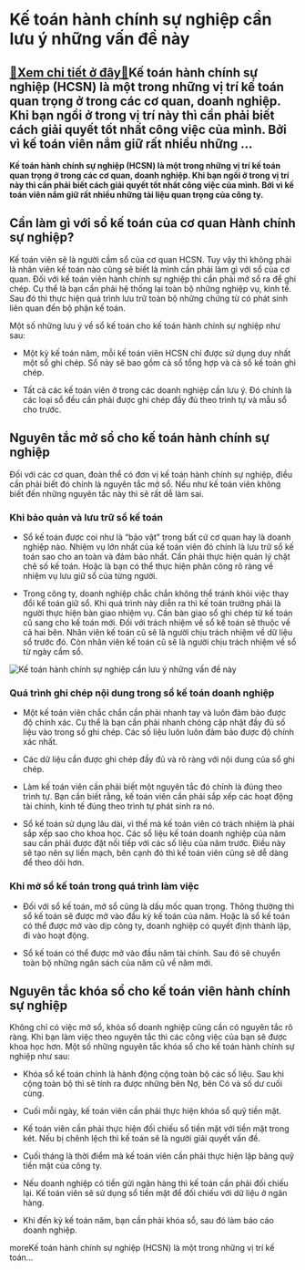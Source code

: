Kế toán hành chính sự nghiệp cần lưu ý những vấn đề này
=======================================================

[:gift:Xem chi tiết ở đây:gift:](https://hddtvn.com/ke-toan-hanh-chinh-su-nghiep-can-luu-y-nhung-van-de-nay/)Kế toán hành chính sự nghiệp (HCSN) là một trong những vị trí kế toán quan trọng ở trong các cơ quan, doanh nghiệp. Khi bạn ngồi ở trong vị trí này thì cần phải biết cách giải quyết tốt nhất công việc của mình. Bởi vì kế toán viên nắm giữ rất nhiều những …
----------------------------------------------------------------------------------------------------------------------------------------------------------------------------------------------------------------------------------------------------------------

**Kế toán hành chính sự nghiệp (HCSN) là một trong những vị trí kế toán quan trọng ở trong các cơ quan, doanh nghiệp. Khi bạn ngồi ở trong vị trí này thì cần phải biết cách giải quyết tốt nhất công việc của mình. Bởi vì kế toán viên nắm giữ rất nhiều những tài liệu quan trọng của công ty.**



Cần làm gì với sổ kế toán của cơ quan Hành chính sự nghiệp?
-----------------------------------------------------------


Kế toán viên sẽ là người cầm sổ của cơ quan HCSN. Tuy vậy thì không phải là nhân viên kế toán nào cũng sẽ biết là mình cần phải làm gì với sổ của cơ quan. Đối với kế toán viên hành chính sự nghiệp thì cần phải mở sổ ra để ghi chép. Cụ thể là bạn cần phải hệ thống lại toàn bộ những nghiệp vụ, kinh tế. Sau đó thì thực hiện quá trình lưu trữ toàn bộ những chứng từ có phát sinh liên quan đến bộ phận kế toán.


Một số những lưu ý về sổ kế toán cho kế toán hành chính sự nghiệp như sau:




* Một kỳ kế toán năm, mỗi kế toán viên HCSN chỉ được sử dụng duy nhất một sổ ghi chép. Sổ này sẽ bao gồm cả sổ tổng hợp và cả sổ kế toán ghi chép.

* Tất cả các kế toán viên ở trong các doanh nghiệp cần lưu ý. Đó chính là các loại sổ đều cần phải được ghi chép đầy đủ theo trình tự và mẫu sổ cho trước.



Nguyên tắc mở sổ cho kế toán hành chính sự nghiệp
-------------------------------------------------


Đối với các cơ quan, đoàn thể có đơn vị kế toán hành chính sự nghiệp, điều cần phải biết đó chính là nguyên tắc mở sổ. Nếu như kế toán viên không biết đến những nguyên tắc này thì sẽ rất dễ làm sai.


### Khi bảo quản và lưu trữ sổ kế toán




* Sổ kế toán được coi như là “bảo vật” trong bất cứ cơ quan hay là doanh nghiệp nào. Nhiệm vụ lớn nhất của kế toán viên đó chính là lưu trữ sổ kế toán sao cho an toàn và đảm bảo nhất. Cần phải thực hiện quản lý chặt chẽ số kế toán. Hoặc là bạn có thể thực hiện phân công rõ ràng về nhiệm vụ lưu giữ sổ của từng người.

* Trong công ty, doanh nghiệp chắc chắn không thể tránh khỏi việc thay đổi kế toán giữ sổ. Khi quá trình này diễn ra thì kế toán trưởng phải là người thực hiện bàn giao nhiệm vụ. Cần bàn giao sổ ghi chép từ kế toán cũ sang cho kế toán mới. Đối với trách nhiệm về sổ kế toán sẽ thuộc về cả hai bên. Nhân viên kế toán cũ sẽ là người chịu trách nhiệm về dữ liệu sổ trước đó. Còn nhân viên kế toán cũ sẽ là người chịu trách nhiệm về sổ từ ngày cầm sổ.



![Kế toán hành chính sự nghiệp cần lưu ý những vấn đề này](https://hddtvn.com/wp-content/uploads/2021/01/cach-sap-xep-chung-tu-ke-toan-sao-cho-hop-li-nhat-01-1.jpg)


### Quá trình ghi chép nội dung trong sổ kế toán doanh nghiệp




* Một kế toán viên chắc chắn cần phải nhanh tay và luôn đảm bảo được độ chính xác. Cụ thể là bạn cần phải nhanh chóng cập nhật đầy đủ số liệu vào trong sổ ghi chép. Các số liệu luôn luôn đảm bảo được độ chính xác nhất.

* Các dữ liệu cần được ghi chép đầy đủ và rõ ràng với nội dung của sổ ghi chép.

* Làm kế toán viên cần phải biết một nguyên tắc đó chính là đúng theo trình tự. Bạn cần biết rằng, kế toán viên cần phải sắp xếp các hoạt động tài chính, kinh tế đúng theo trình tự phát sinh ra nó.

* Sổ kế toán sử dụng lâu dài, vì thế mà kế toán viên có trách nhiệm là phải sắp xếp sao cho khoa học. Các sổ liệu kế toán doanh nghiệp của năm sau cần phải được đặt nối tiếp với các số liệu của năm trước. Điều này sẽ tạo nên sự liền mạch, bên cạnh đó thì kế toán viên cũng sẽ dễ dàng để theo dõi hơn.



### Khi mở sổ kế toán trong quá trình làm việc




* Đối với sổ kế toán, mở sổ cũng là dấu mốc quan trọng. Thông thường thì sổ kế toán sẽ được mở vào đầu kỳ kế toán của năm. Hoặc là sổ kế toán có thể được mở vào dịp công ty, doanh nghiệp có quyết định thành lập, đi vào hoạt động.

* Sổ kế toán có thể được mở vào đầu năm tài chính. Sau đó sẽ chuyển toàn bộ những ngân sách của năm cũ về năm mới.



Nguyên tắc khóa sổ cho kế toán viên hành chính sự nghiệp
--------------------------------------------------------


Không chỉ có việc mở sổ, khóa sổ doanh nghiệp cũng cần có nguyên tắc rõ ràng. Khi bạn làm việc theo nguyên tắc thì các công việc của bạn sẽ được khoa học hơn. Một số những nguyên tắc khóa sổ cho kế toán hành chính sự nghiệp như sau:




* Khóa sổ kế toán chính là hành động cộng toàn bộ các số liệu. Sau khi cộng toàn bộ thì sẽ tính ra được những bên Nợ, bên Có và số dư cuối cùng.

* Cuối mỗi ngày, kế toán viên cần phải thực hiện khóa sổ quỹ tiền mặt.

* Kế toán viên cần phải thực hiện đối chiếu sổ tiền mặt với tiền mặt trong két. Nếu bị chênh lệch thì kế toán sẽ là người giải quyết vấn đề.

* Cuối tháng là thời điểm mà kế toán viên cần phải thực hiện lập bảng quỹ tiền mặt của công ty.

* Nếu doanh nghiệp có tiền gửi ngân hàng thì kế toán cần phải đối chiếu lại. Kế toán viên sẽ sử dụng sổ tiền mặt để đối chiếu với dữ liệu ở ngân hàng.

* Khi đến kỳ kế toán năm, bạn cần phải khóa sổ, sau đó làm báo cáo doanh nghiệp.



moreKế toán hành chính sự nghiệp (HCSN) là một trong những vị trí kế toán…

